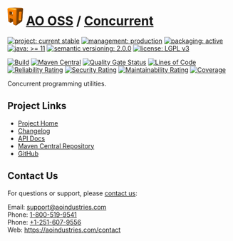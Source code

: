 # [<img src="ao-logo.png" alt="AO Logo" width="35" height="40">](https://github.com/ao-apps) [AO OSS](https://github.com/ao-apps/ao-oss) / [Concurrent](https://github.com/ao-apps/ao-concurrent)

[![project: current stable](https://oss.aoapps.com/ao-badges/project-current-stable.svg)](https://aoindustries.com/life-cycle#project-current-stable)
[![management: production](https://oss.aoapps.com/ao-badges/management-production.svg)](https://aoindustries.com/life-cycle#management-production)
[![packaging: active](https://oss.aoapps.com/ao-badges/packaging-active.svg)](https://aoindustries.com/life-cycle#packaging-active)  
[![java: &gt;= 11](https://oss.aoapps.com/ao-badges/java-11.svg)](https://docs.oracle.com/en/java/javase/11/docs/api/)
[![semantic versioning: 2.0.0](https://oss.aoapps.com/ao-badges/semver-2.0.0.svg)](https://semver.org/spec/v2.0.0.html)
[![license: LGPL v3](https://oss.aoapps.com/ao-badges/license-lgpl-3.0.svg)](https://www.gnu.org/licenses/lgpl-3.0)

[![Build](https://github.com/ao-apps/ao-concurrent/workflows/Build/badge.svg?branch=master)](https://github.com/ao-apps/ao-concurrent/actions?query=workflow%3ABuild)
[![Maven Central](https://maven-badges.herokuapp.com/maven-central/com.aoapps/ao-concurrent/badge.svg)](https://maven-badges.herokuapp.com/maven-central/com.aoapps/ao-concurrent)
[![Quality Gate Status](https://sonarcloud.io/api/project_badges/measure?branch=master&project=com.aoapps%3Aao-concurrent&metric=alert_status)](https://sonarcloud.io/dashboard?branch=master&id=com.aoapps%3Aao-concurrent)
[![Lines of Code](https://sonarcloud.io/api/project_badges/measure?branch=master&project=com.aoapps%3Aao-concurrent&metric=ncloc)](https://sonarcloud.io/component_measures?branch=master&id=com.aoapps%3Aao-concurrent&metric=ncloc)  
[![Reliability Rating](https://sonarcloud.io/api/project_badges/measure?branch=master&project=com.aoapps%3Aao-concurrent&metric=reliability_rating)](https://sonarcloud.io/component_measures?branch=master&id=com.aoapps%3Aao-concurrent&metric=Reliability)
[![Security Rating](https://sonarcloud.io/api/project_badges/measure?branch=master&project=com.aoapps%3Aao-concurrent&metric=security_rating)](https://sonarcloud.io/component_measures?branch=master&id=com.aoapps%3Aao-concurrent&metric=Security)
[![Maintainability Rating](https://sonarcloud.io/api/project_badges/measure?branch=master&project=com.aoapps%3Aao-concurrent&metric=sqale_rating)](https://sonarcloud.io/component_measures?branch=master&id=com.aoapps%3Aao-concurrent&metric=Maintainability)
[![Coverage](https://sonarcloud.io/api/project_badges/measure?branch=master&project=com.aoapps%3Aao-concurrent&metric=coverage)](https://sonarcloud.io/component_measures?branch=master&id=com.aoapps%3Aao-concurrent&metric=Coverage)

Concurrent programming utilities.

## Project Links
* [Project Home](https://oss.aoapps.com/concurrent/)
* [Changelog](https://oss.aoapps.com/concurrent/changelog)
* [API Docs](https://oss.aoapps.com/concurrent/apidocs/)
* [Maven Central Repository](https://central.sonatype.com/artifact/com.aoapps/ao-concurrent)
* [GitHub](https://github.com/ao-apps/ao-concurrent)

## Contact Us
For questions or support, please [contact us](https://aoindustries.com/contact):

Email: [support@aoindustries.com](mailto:support@aoindustries.com)  
Phone: [1-800-519-9541](tel:1-800-519-9541)  
Phone: [+1-251-607-9556](tel:+1-251-607-9556)  
Web: https://aoindustries.com/contact
